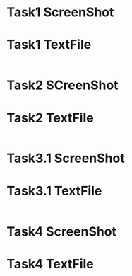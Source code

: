 

# Task1 ScreenShot


# Task1 TextFile
```

```


# Task2 SCreenShot


# Task2 TextFile
```

```
# Task3.1 ScreenShot

# Task3.1 TextFile

```
```
# Task4 ScreenShot


# Task4 TextFile
```
```
